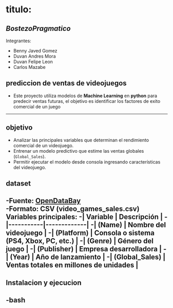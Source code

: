 # titulo:
## *BostezoPragmatico*
Integrantes:
- Benny Javed Gomez
- Duvan Andres Mora
- Duvan Felipe Leon
- Carlos Mazabe
## prediccion de ventas de videojuegos
- Este proyecto utiliza modelos de **Machine Learning** en **python** para predecir ventas futuras, el objetivo es identificar los factores de exito comercial de un juego
 ---
## objetivo
- Analizar las principales variables que determinan el rendimiento comercial de un videojuego.  
- Entrenar un modelo predictivo que estime las ventas globales (`Global_Sales`).  
- Permitir ejecutar el modelo desde consola ingresando características del videojuego.
## dataset
-**Fuente:** [OpenDataBay](https://opendatabay.com/)  
-**Formato:** CSV (video_games_sales.csv)
**Variables principales:**
  -| Variable | Descripción |
  -|-----------|-------------|
  -| (Name) | Nombre del videojuego |
  -| (Platform) | Consola o sistema (PS4, Xbox, PC, etc.) |
  -| (Genre) | Género del juego |
  -| (Publisher) | Empresa desarrolladora |
  -| (Year) | Año de lanzamiento |
  -| (Global_Sales) | Ventas totales en millones de unidades |
 ----
 ## Instalacion y ejecucion
 -bash
 -
